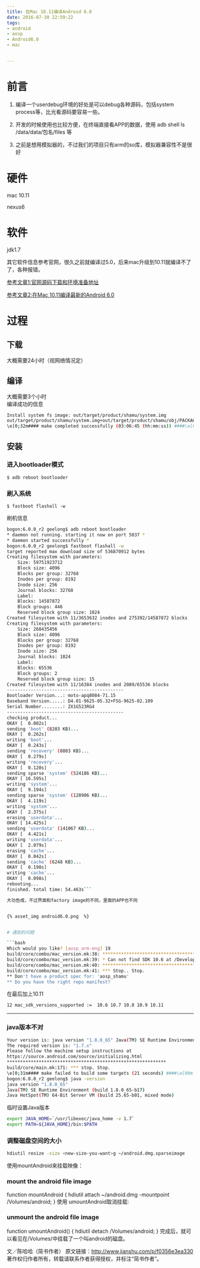 ```yaml
---
title: 在Mac 10.11编译Android 6.0
date: 2016-07-30 22:59:22
tags:
- android
- aosp
- Android6.0
- mac


---
```


# 前言
1. 编译一个userdebug环境的好处是可以debug各种源码，包括system process等，比光看源码要容易一些。

1. 开发的时候使用也比较方便，在终端直接看APP的数据，使用 adb shell ls /data/data/包名/files 等

1. 之前是想用模拟器的，不过我们的项目只有arm的so库，模拟器兼容性不是很好

<!-- more -->


# 硬件
mac 10.11

nexus6

# 软件
jdk1.7

其它软件信息参考官网，很久之前就编译过5.0，后来mac升级到10.11就编译不了了，各种报错。



[参考文章1:官网源码下载和环境准备地址](https://source.android.com/source/initializing.html)

[参考文章2:在Mac 10.11编译最新的Android 6.0](
http://blog.zhaiyifan.cn/2015/11/24/BuildAndroid6OnMacElCapitan/)


# 过程

## 下载
大概需要24小时（视网络情况定）
## 编译
大概需要3个小时  
编译成功的信息

```bash
Install system fs image: out/target/product/shamu/system.img
out/target/product/shamu/system.img+out/target/product/shamu/obj/PACKAGING/recovery_patch_intermediates/recovery_from_boot.p maxsize=2192424960 blocksize=135168 total=669161813 reserve=22167552
\e[0;32m#### make completed successfully (03:06:45 (hh:mm:ss)) ####\e[00m
```

## 安装
### 进入bootloader模式

`$ adb reboot bootloader`

### 刷入系统

`$ fastboot flashall -w`

刷机信息  

```bash
bogon:6.0.0_r2 geelong$ adb reboot bootloader
* daemon not running. starting it now on port 5037 *
* daemon started successfully *
bogon:6.0.0_r2 geelong$ fastboot flashall -w
target reported max download size of 536870912 bytes
Creating filesystem with parameters:
    Size: 59751923712
    Block size: 4096
    Blocks per group: 32768
    Inodes per group: 8192
    Inode size: 256
    Journal blocks: 32768
    Label: 
    Blocks: 14587872
    Block groups: 446
    Reserved block group size: 1024
Created filesystem with 11/3653632 inodes and 275392/14587872 blocks
Creating filesystem with parameters:
    Size: 268435456
    Block size: 4096
    Blocks per group: 32768
    Inodes per group: 8192
    Inode size: 256
    Journal blocks: 1024
    Label: 
    Blocks: 65536
    Block groups: 2
    Reserved block group size: 15
Created filesystem with 11/16384 inodes and 2089/65536 blocks
--------------------------------------------
Bootloader Version...: moto-apq8084-71.15
Baseband Version.....: D4.01-9625-05.32+FSG-9625-02.109
Serial Number........: ZX1G523RG4
--------------------------------------------
checking product...
OKAY [  0.002s]
sending 'boot' (8203 KB)...
OKAY [  0.262s]
writing 'boot'...
OKAY [  0.243s]
sending 'recovery' (8803 KB)...
OKAY [  0.279s]
writing 'recovery'...
OKAY [  0.120s]
sending sparse 'system' (524186 KB)...
OKAY [ 16.595s]
writing 'system'...
OKAY [  9.194s]
sending sparse 'system' (128906 KB)...
OKAY [  4.119s]
writing 'system'...
OKAY [  2.375s]
erasing 'userdata'...
OKAY [ 14.425s]
sending 'userdata' (141067 KB)...
OKAY [  4.421s]
writing 'userdata'...
OKAY [  2.079s]
erasing 'cache'...
OKAY [  0.042s]
sending 'cache' (6248 KB)...
OKAY [  0.198s]
writing 'cache'...
OKAY [  0.098s]
rebooting...
finished. total time: 54.463s```

大功告成，不过界面和factory image的不同，里面的APP也不同  


{% asset_img android6.0.png  %}


# 遇到的问题

```bash
Which would you like? [aosp_arm-eng] 19
build/core/combo/mac_version.mk:38: *****************************************************
build/core/combo/mac_version.mk:39: * Can not find SDK 10.6 at /Developer/SDKs/MacOSX10.6.sdk
build/core/combo/mac_version.mk:40: *****************************************************
build/core/combo/mac_version.mk:41: *** Stop.. Stop.
** Don't have a product spec for: 'aosp_shamu'
** Do you have the right repo manifest?
```


在最后加上10.11 

```bash
12 mac_sdk_versions_supported :=  10.6 10.7 10.8 10.9 10.11
``` 


---


###  java版本不对
```bash
Your version is: java version "1.8.0_65" Java(TM) SE Runtime Environment (build 1.8.0_65-b17) Java HotSpot(TM) 64-Bit Server VM (build 25.65-b01, mixed mode).
The required version is: "1.7.x"
Please follow the machine setup instructions at
https://source.android.com/source/initializing.html
************************************************************
build/core/main.mk:171: *** stop. Stop.
\e[0;31m#### make failed to build some targets (21 seconds) ####\e[00m
bogon:6.0.0_r2 geelong$ java -version
java version "1.8.0_65"
Java(TM) SE Runtime Environment (build 1.8.0_65-b17)
Java HotSpot(TM) 64-Bit Server VM (build 25.65-b01, mixed mode)
```

临时设置Java版本

```bash
export JAVA_HOME=`/usr/libexec/java_home -v 1.7`
export PATH=${JAVA_HOME}/bin:$PATH
```

### 调整磁盘空间的大小
```bash
hdiutil resize -size <new-size-you-want>g ~/android.dmg.sparseimage
```

使用mountAndroid来挂载映像：

### mount the android file image
function mountAndroid { hdiutil attach ~/android.dmg -mountpoint /Volumes/android; }
使用 umountAndroid取消挂载:

### unmount the android file image
function umountAndroid() { hdiutil detach /Volumes/android; }
完成后，就可以看见在/Volumes/中挂载了一个叫android的磁盘。

文／陈哈哈（简书作者）
原文链接：http://www.jianshu.com/p/f0356e3ea330
著作权归作者所有，转载请联系作者获得授权，并标注“简书作者”。
